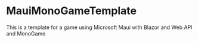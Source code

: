 # MauiMonoGameTemplate
This is a template for a game using Microsoft Maui with Blazor and Web API and  MonoGame
